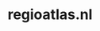 ---
layout: post
title:  "regioatlas.nl"
internal_url:  "/dutchgov/regioatlas.nl.html"
categories: dutchgov
---